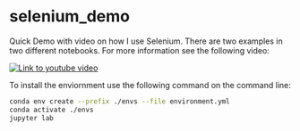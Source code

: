# selenium_demo
Quick Demo with video on how I use Selenium.  There are two examples in two different notebooks.  For more information see the following video:  

[![Link to youtube video](https://img.youtube.com/4uOZhZPNntk/ID/maxresdefault.jpg)](https://youtu.be/4uOZhZPNntk)

To install the enviornment use the following command on the command line:

```bash
conda env create --prefix ./envs --file environment.yml
conda activate ./envs
jupyter lab
```
